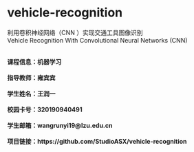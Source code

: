 # vehicle-recognition

利用卷积神经网络（CNN ）实现交通工具图像识别
<br>
Vehicle Recognition With Convolutional Neural Networks (CNN)

<br>
<div style="font-weight:bold"> 课程信息：机器学习</div>
<br>
<div style="font-weight:bold"> 指导教师：雍宾宾</div>
<br>
<div style="font-weight:bold"> 学生姓名：王润一</div>
<br>
<div style="font-weight:bold"> 校园卡号：320190940491</div>
<br>
<div style="font-weight:bold"> 学生邮箱：wangrunyi19@lzu.edu.cn</div>
<br>
<div style="font-weight:bold"> 项目链接：https://github.com/StudioASX/vehicle-recognition</div>
